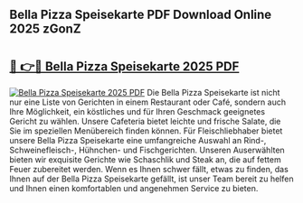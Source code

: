 ## Bella Pizza Speisekarte PDF Download Online 2025 zGonZ

# <h2><a href="http://gc6nt9t.nevu.top/?p=Bella+Pizza+Speisekarte">🔗 👉🔴 Bella Pizza Speisekarte 2025 PDF</a></h2>

[![Bella Pizza Speisekarte 2025 PDF](https://i.imgur.com/dBaPXMq.png)](http://gc6nt9t.nevu.top/?p=Bella+Pizza+Speisekarte)
Die Bella Pizza Speisekarte ist nicht nur eine Liste von Gerichten in einem Restaurant oder Café, sondern auch Ihre Möglichkeit, ein köstliches und für Ihren Geschmack geeignetes Gericht zu wählen. Unsere Cafeteria bietet leichte und frische Salate, die Sie im speziellen Menübereich finden können. Für Fleischliebhaber bietet unsere Bella Pizza Speisekarte eine umfangreiche Auswahl an Rind-, Schweinefleisch-, Hühnchen- und Fischgerichten. Unseren Auserwählten bieten wir exquisite Gerichte wie Schaschlik und Steak an, die auf fettem Feuer zubereitet werden. Wenn es Ihnen schwer fällt, etwas zu finden, das Ihnen auf der Bella Pizza Speisekarte gefällt, ist unser Team bereit zu helfen und Ihnen einen komfortablen und angenehmen Service zu bieten.
